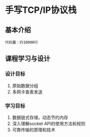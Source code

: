 # 手写TCP/IP协议栈

## 基本介绍

    代码量：约10000行

## 课程学习与设计
### 设计目标

1. 原始数据分组
2. 多网卡查表发送

### 学习目标
1. 数据链式存储，动态节约内存
2. 深入理解socket API的使用方法和规则
3. 可靠传输的原理和技术

